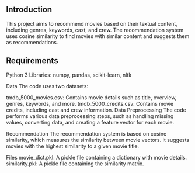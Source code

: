 ## Introduction
This project aims to recommend movies based on their textual content, including genres, keywords, cast, and crew. The recommendation system uses cosine similarity to find movies with similar content and suggests them as recommendations.

## Requirements
Python 3
Libraries: numpy, pandas, scikit-learn, nltk

  Data
The code uses two datasets:

tmdb_5000_movies.csv: Contains movie details such as title, overview, genres, keywords, and more.
tmdb_5000_credits.csv: Contains movie credits, including cast and crew information.
Data Preprocessing
The code performs various data preprocessing steps, such as handling missing values, converting data, and creating a feature vector for each movie.

Recommendation
The recommendation system is based on cosine similarity, which measures the similarity between movie vectors. It suggests movies with the highest similarity to a given movie title.

Files
movie_dict.pkl: A pickle file containing a dictionary with movie details.
similarity.pkl: A pickle file containing the similarity matrix.
